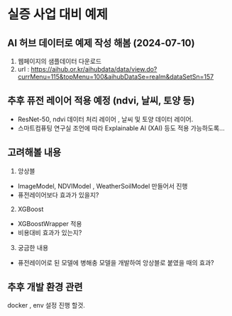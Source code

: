 # 실증 사업 대비 예제

## AI 허브 데이터로 예제 작성 해봄 (2024-07-10)

1. 웹페이지의 샘플데이터 다운로드
2. url : https://aihub.or.kr/aihubdata/data/view.do?currMenu=115&topMenu=100&aihubDataSe=realm&dataSetSn=157

## 추후 퓨전 레이어 적용 예정 (ndvi, 날씨, 토양 등)

- ResNet-50, ndvi 데이터 처리 레이어 , 날씨 및 토양 데이터 레이어.
- 스마트컴퓨팅 연구실 조언에 따라 Explainable AI (XAI) 등도 적용 가능하도록...

## 고려해볼 내용

1. 앙상블

- ImageModel, NDVIModel , WeatherSoilModel 만들어서 진행
- 퓨전레이어보다 효과가 있을지?

2. XGBoost

- XGBoostWrapper 적용
- 비용대비 효과가 있는지?

3. 궁금한 내용

- 퓨전레이어로 된 모델에 병해충 모델을 개발하여 앙상블로 붙였을 때의 효과?

## 추후 개발 환경 관련

docker , env 설정 진행 할것.

